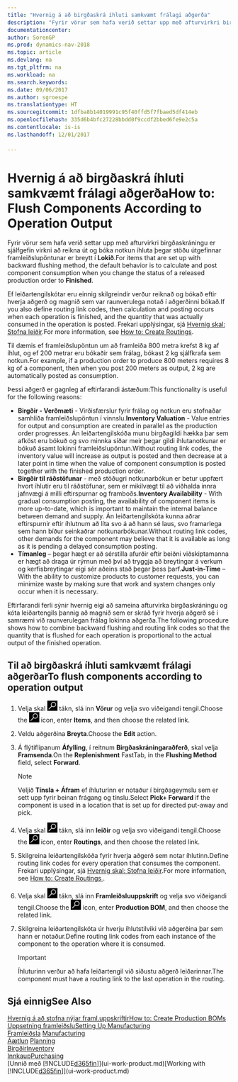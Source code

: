 ```yaml
---
title: "Hvernig á að birgðaskrá íhluti samkvæmt frálagi aðgerða"
description: "Fyrir vörur sem hafa verið settar upp með afturvirkri birgðaskráningu er sjálfgefin virkni að reikna út og bóka notkun íhluta þegar stöðu útgefinnar framleiðslupöntunar er breytt í **Lokið**. Frekari upplýsingar eru í Birgðaskráningaraðferð."
documentationcenter: 
author: SorenGP
ms.prod: dynamics-nav-2018
ms.topic: article
ms.devlang: na
ms.tgt_pltfrm: na
ms.workload: na
ms.search.keywords: 
ms.date: 09/06/2017
ms.author: sgroespe
ms.translationtype: HT
ms.sourcegitcommit: 1dfba8b14019991c95f40ffd5f7fbaed5df414eb
ms.openlocfilehash: 335d6b4bfc27228bbdd0f9ccdf2bbed6fe9e2c5a
ms.contentlocale: is-is
ms.lasthandoff: 12/01/2017

---
```

# <a name="how-to-flush-components-according-to-operation-output"></a><span data-ttu-id="c5238-104">Hvernig á að birgðaskrá íhluti samkvæmt frálagi aðgerða</span><span class="sxs-lookup"><span data-stu-id="c5238-104">How to: Flush Components According to Operation Output</span></span>
<span data-ttu-id="c5238-105">Fyrir vörur sem hafa verið settar upp með afturvirkri birgðaskráningu er sjálfgefin virkni að reikna út og bóka notkun íhluta þegar stöðu útgefinnar framleiðslupöntunar er breytt í **Lokið**.</span><span class="sxs-lookup"><span data-stu-id="c5238-105">For items that are set up with backward flushing method, the default behavior is to calculate and post component consumption when you change the status of a released production order to **Finished**.</span></span>  

<span data-ttu-id="c5238-106">Ef leiðartengilskótar eru einnig skilgreindir verður reiknað og bókað eftir hverja aðgerð og magnið sem var raunverulega notað í aðgerðinni bókað.</span><span class="sxs-lookup"><span data-stu-id="c5238-106">If you also define routing link codes, then calculation and posting occurs when each operation is finished, and the quantity that was actually consumed in the operation is posted.</span></span> <span data-ttu-id="c5238-107">Frekari upplýsingar, sjá [Hvernig skal: Stofna leiðir](production-how-to-create-routings.md).</span><span class="sxs-lookup"><span data-stu-id="c5238-107">For more information, see [How to: Create Routings](production-how-to-create-routings.md).</span></span>  

<span data-ttu-id="c5238-108">Til dæmis ef framleiðslupöntun um að framleiða 800 metra krefst 8 kg af íhlut, og ef 200 metrar eru bókaðir sem frálag, bókast 2 kg sjálfkrafa sem notkun.</span><span class="sxs-lookup"><span data-stu-id="c5238-108">For example, if a production order to produce 800 meters requires 8 kg of a component, then when you post 200 meters as output, 2 kg are automatically posted as consumption.</span></span>  

<span data-ttu-id="c5238-109">Þessi aðgerð er gagnleg af eftirfarandi ástæðum:</span><span class="sxs-lookup"><span data-stu-id="c5238-109">This functionality is useful for the following reasons:</span></span>  

-   <span data-ttu-id="c5238-110">**Birgðir - Verðmæti** - Virðisfærslur fyrir frálag og notkun eru stofnaðar samhliða framleiðslupöntun í vinnslu.</span><span class="sxs-lookup"><span data-stu-id="c5238-110">**Inventory Valuation** - Value entries for output and consumption are created in parallel as the production order progresses.</span></span> <span data-ttu-id="c5238-111">Án leiðartengilskóða munu birgðagildi hækka þar sem afköst eru bókuð og svo minnka síðar meir þegar gildi íhlutanotkunar er bókuð ásamt lokinni framleiðslupöntun.</span><span class="sxs-lookup"><span data-stu-id="c5238-111">Without routing link codes, the inventory value will increase as output is posted and then decrease at a later point in time when the value of component consumption is posted together with the finished production order.</span></span>  
-   <span data-ttu-id="c5238-112">**Birgðir til ráðstöfunar** - með stöðugri notkunarbókun er betur uppfært hvort íhlutir eru til ráðstöfunar, sem er mikilvægt til að viðhalda innra jafnvægi á milli eftirspurnar og framboðs.</span><span class="sxs-lookup"><span data-stu-id="c5238-112">**Inventory Availability** - With gradual consumption posting, the availability of component items is more up-to-date, which is important to maintain the internal balance between demand and supply.</span></span> <span data-ttu-id="c5238-113">Án leiðartengilskóta kunna aðrar eftirspurnir eftir íhlutnum að líta svo á að hann sé laus, svo framarlega sem hann bíður seinkaðrar notkunarbókunar.</span><span class="sxs-lookup"><span data-stu-id="c5238-113">Without routing link codes, other demands for the component may believe that it is available as long as it is pending a delayed consumption posting.</span></span>  
-   <span data-ttu-id="c5238-114">**Tímanleg** – þegar hægt er að sérstilla afurðir eftir beiðni viðskiptamanna er hægt að draga úr rýrnun með því að tryggja að breytingar á verkum og kerfisbreytingar eigi sér aðeins stað þegar þess þarf.</span><span class="sxs-lookup"><span data-stu-id="c5238-114">**Just-in-Time** – With the ability to customize products to customer requests, you can minimize waste by making sure that work and system changes only occur when it is necessary.</span></span>  

<span data-ttu-id="c5238-115">Eftirfarandi ferli sýnir hvernig eigi að sameina afturvirka birgðaskráningu og kóta leiðartengils þannig að magnið sem er skráð fyrir hverja aðgerð sé í samræmi við raunverulegan frálag lokinna aðgerða.</span><span class="sxs-lookup"><span data-stu-id="c5238-115">The following procedure shows how to combine backward flushing and routing link codes so that the quantity that is flushed for each operation is proportional to the actual output of the finished operation.</span></span>  

## <a name="to-flush-components-according-to-operation-output"></a><span data-ttu-id="c5238-116">Til að birgðaskrá íhluti samkvæmt frálagi aðgerðar</span><span class="sxs-lookup"><span data-stu-id="c5238-116">To flush components according to operation output</span></span>  
1.  <span data-ttu-id="c5238-117">Velja skal ![Leit að síðu eða skýrslu](media/ui-search/search_small.png "Leit að síðu eða skýrslu táknið") tákn, slá inn **Vörur** og velja svo viðeigandi tengil.</span><span class="sxs-lookup"><span data-stu-id="c5238-117">Choose the ![Search for Page or Report](media/ui-search/search_small.png "Search for Page or Report icon") icon, enter **Items**, and then choose the related link.</span></span>  
2.  <span data-ttu-id="c5238-118">Veldu aðgerðina **Breyta**.</span><span class="sxs-lookup"><span data-stu-id="c5238-118">Choose the **Edit** action.</span></span>  
3.  <span data-ttu-id="c5238-119">Á flýtiflipanum **Áfylling**, í reitnum **Birgðaskráningaraðferð**, skal velja **Framsenda**.</span><span class="sxs-lookup"><span data-stu-id="c5238-119">On the **Replenishment** FastTab, in the **Flushing Method** field, select **Forward**.</span></span>  

    > [!NOTE]  
    >  <span data-ttu-id="c5238-120">Veljið **Tínsla + Áfram** ef íhluturinn er notaður í birgðageymslu sem er sett upp fyrir beinan frágang og tínslu.</span><span class="sxs-lookup"><span data-stu-id="c5238-120">Select **Pick+ Forward** if the component is used in a location that is set up for directed put-away and pick.</span></span>  

4.  <span data-ttu-id="c5238-121">Velja skal ![Leit að síðu eða skýrslu](media/ui-search/search_small.png "Leit að síðu eða skýrslu táknið") tákn, slá inn **leiðir** og velja svo viðeigandi tengil.</span><span class="sxs-lookup"><span data-stu-id="c5238-121">Choose the ![Search for Page or Report](media/ui-search/search_small.png "Search for Page or Report icon") icon, enter **Routings**, and then choose the related link.</span></span>  
5.  <span data-ttu-id="c5238-122">Skilgreina leiðartengilskóða fyrir hverja aðgerð sem notar íhlutinn.</span><span class="sxs-lookup"><span data-stu-id="c5238-122">Define routing link codes for every operation that consumes the component.</span></span> <span data-ttu-id="c5238-123">Frekari upplýsingar, sjá [Hvernig skal: Stofna leiðir](production-how-to-create-routings.md).</span><span class="sxs-lookup"><span data-stu-id="c5238-123">For more information, see [How to: Create Routings ](production-how-to-create-routings.md).</span></span>  
6.  <span data-ttu-id="c5238-124">Velja skal ![Leit að síðu eða skýrslu](media/ui-search/search_small.png "Leit að síðu eða skýrslu táknið") tákn, slá inn **Framleiðsluuppskrift** og velja svo viðeigandi tengil.</span><span class="sxs-lookup"><span data-stu-id="c5238-124">Choose the ![Search for Page or Report](media/ui-search/search_small.png "Search for Page or Report icon") icon, enter **Production BOM**, and then choose the related link.</span></span>  
7.  <span data-ttu-id="c5238-125">Skilgreina leiðartengilskóta úr hverju íhlutstilviki við aðgerðina þar sem hann er notaður.</span><span class="sxs-lookup"><span data-stu-id="c5238-125">Define routing link codes from each instance of the component to the operation where it is consumed.</span></span>

    > [!IMPORTANT]  
    >  <span data-ttu-id="c5238-126">Íhluturinn verður að hafa leiðartengil við síðustu aðgerð leiðarinnar.</span><span class="sxs-lookup"><span data-stu-id="c5238-126">The component must have a routing link to the last operation in the routing.</span></span>  

## <a name="see-also"></a><span data-ttu-id="c5238-127">Sjá einnig</span><span class="sxs-lookup"><span data-stu-id="c5238-127">See Also</span></span>  
[<span data-ttu-id="c5238-128">Hvernig á að stofna nýjar framl.uppskriftir</span><span class="sxs-lookup"><span data-stu-id="c5238-128">How to: Create Production BOMs</span></span>](production-how-to-create-production-boms.md)  
[<span data-ttu-id="c5238-129">Uppsetning framleiðslu</span><span class="sxs-lookup"><span data-stu-id="c5238-129">Setting Up Manufacturing</span></span>](production-configure-production-processes.md)  
<span data-ttu-id="c5238-130">[Framleiðsla](production-manage-manufacturing.md)  </span><span class="sxs-lookup"><span data-stu-id="c5238-130">[Manufacturing](production-manage-manufacturing.md)  </span></span>  
<span data-ttu-id="c5238-131">[Áætlun](production-planning.md) </span><span class="sxs-lookup"><span data-stu-id="c5238-131">[Planning](production-planning.md) </span></span>  
[<span data-ttu-id="c5238-132">Birgðir</span><span class="sxs-lookup"><span data-stu-id="c5238-132">Inventory</span></span>](inventory-manage-inventory.md)  
[<span data-ttu-id="c5238-133">Innkaup</span><span class="sxs-lookup"><span data-stu-id="c5238-133">Purchasing</span></span>](purchasing-manage-purchasing.md)  
<span data-ttu-id="c5238-134">[Unnið með [!INCLUDE[d365fin](includes/d365fin_md.md)]](ui-work-product.md)</span><span class="sxs-lookup"><span data-stu-id="c5238-134">[Working with [!INCLUDE[d365fin](includes/d365fin_md.md)]](ui-work-product.md)</span></span>

